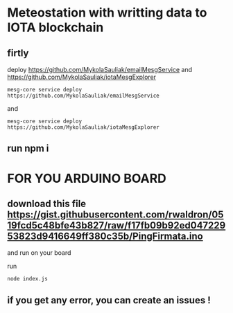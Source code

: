 # Meteostation with writting data to IOTA blockchain

## firtly 

deploy https://github.com/MykolaSauliak/emailMesgService and https://github.com/MykolaSauliak/iotaMesgExplorer

```
mesg-core service deploy https://github.com/MykolaSauliak/emailMesgService
```
and 

```
mesg-core service deploy https://github.com/MykolaSauliak/iotaMesgExplorer
```

## run npm i 

# FOR YOU ARDUINO BOARD

## download this file https://gist.githubusercontent.com/rwaldron/0519fcd5c48bfe43b827/raw/f17fb09b92ed04722953823d9416649ff380c35b/PingFirmata.ino
and run on your board

run
```
node index.js
```

## if you get any error, you can create an issues !






